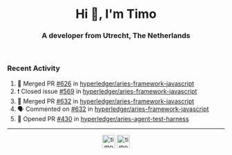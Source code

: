 <h1 align="center">Hi 👋, I'm Timo</h1>
<h3 align="center">A developer from Utrecht, The Netherlands</h3>
<br/>
<!-- https://github.com/rahuldkjain/github-profile-readme-generator --!>

<!--  <p align="left"><img src="https://github-readme-stats.vercel.app/api?username=timoglastra&show_icons=true&count_private=true&" alt="timoglastra" /></p> --!>

<!--
Github language stats
<p align="left"><img src="https://github-readme-stats.vercel.app/api/top-langs/?username=timoglastra&layout=compact" alt="timoglastra" /><p>
-->

<!-- Codestats language stats -->
<!-- <p align="left"><img src="https://codestats-readme.vercel.app/api/top-langs/?username=timoglastra&layout=compact&language_count=12" alt="timoglastra" /><p>    --!>
  
<h3>Recent Activity</h3>

<!--START_SECTION:activity-->
1. 🎉 Merged PR [#626](https://github.com/hyperledger/aries-framework-javascript/pull/626) in [hyperledger/aries-framework-javascript](https://github.com/hyperledger/aries-framework-javascript)
2. ❗️ Closed issue [#569](https://github.com/hyperledger/aries-framework-javascript/issues/569) in [hyperledger/aries-framework-javascript](https://github.com/hyperledger/aries-framework-javascript)
3. 🎉 Merged PR [#632](https://github.com/hyperledger/aries-framework-javascript/pull/632) in [hyperledger/aries-framework-javascript](https://github.com/hyperledger/aries-framework-javascript)
4. 🗣 Commented on [#632](https://github.com/hyperledger/aries-framework-javascript/issues/632) in [hyperledger/aries-framework-javascript](https://github.com/hyperledger/aries-framework-javascript)
5. 💪 Opened PR [#430](https://github.com/hyperledger/aries-agent-test-harness/pull/430) in [hyperledger/aries-agent-test-harness](https://github.com/hyperledger/aries-agent-test-harness)
<!--END_SECTION:activity-->

---

<p align="center">
<a href="https://twitter.com/timoglastra" target="blank"><img align="center" src="https://cdn.jsdelivr.net/npm/simple-icons@3.0.1/icons/twitter.svg" alt="timoglastra" height="30" width="30" /></a>
<a href="https://linkedin.com/in/timoglastra" target="blank"><img align="center" src="https://cdn.jsdelivr.net/npm/simple-icons@3.0.1/icons/linkedin.svg" alt="timoglastra" height="30" width="30" /></a>
</p>



